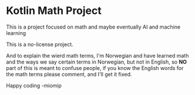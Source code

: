 # Kotlin Math Project

This is a project focused on math and maybe eventually AI and machine learning

This is a no-license project.

And to explain the wierd math terms, I'm Norwegian and have learned math and the ways we say certain terms in Norwegian, but not in English, so **NO** part of this is meant to confuse people, if you know the English words for the math terms please comment, and I'll get it fixed.

Happy coding -miomip
